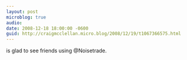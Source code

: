 ```yaml
---
layout: post
microblog: true
audio: 
date: 2008-12-18 18:00:00 -0600
guid: http://craigmcclellan.micro.blog/2008/12/19/t1067366575.html
---
```

is glad to see friends using @Noisetrade.
